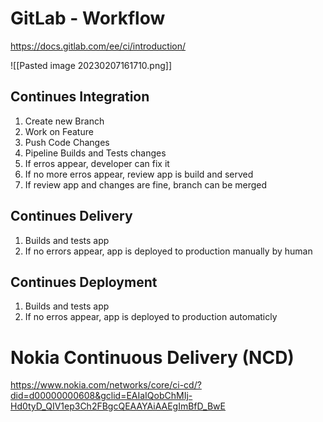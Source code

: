 # GitLab - Workflow
https://docs.gitlab.com/ee/ci/introduction/

![[Pasted image 20230207161710.png]]

## Continues Integration
1. Create new Branch
2. Work on Feature
3. Push Code Changes
4. Pipeline Builds and Tests changes
5. If erros appear, developer can fix it
6. If no more erros appear, review app is build and served
7. If review app and changes are fine, branch can be merged

## Continues Delivery
1. Builds and tests app
2. If no errors appear, app is deployed to production manually by human 
## Continues Deployment
1. Builds and tests app
2. If no erros appear, app is deployed to production automaticly

# Nokia Continuous Delivery (NCD)
https://www.nokia.com/networks/core/ci-cd/?did=d00000000608&gclid=EAIaIQobChMIj-Hd0tyD_QIV1ep3Ch2FBgcQEAAYAiAAEgImBfD_BwE